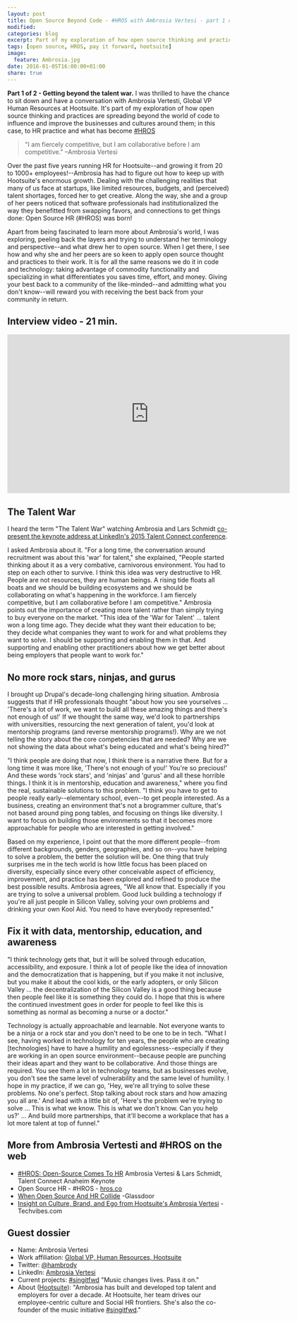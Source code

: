```yaml
---
layout: post
title: Open Source Beyond Code - #HROS with Ambrosia Vertesi - part 1 of 2
modified:
categories: blog
excerpt: Part of my exploration of how open source thinking and practices are spreading beyond the world of code to influence and improve the businesses and cultures around them.
tags: [open source, HROS, pay it forward, hootsuite]
image: 
  feature: Ambrosia.jpg
date: 2016-01-05T16:00:00+01:00
share: true
---
```


**Part 1 of 2 - Getting beyond the talent war.** I was thrilled to have the chance to sit down and have a conversation with Ambrosia Vertesti, Global VP Human Resources at Hootsuite. It's part of my exploration of how open source thinking and practices are spreading beyond the world of code to influence and improve the businesses and cultures around them; in this case, to HR practice and what has become [#HROS](http://hros.co/#what-is-hros "HROS.co")

>  "I am fiercely competitive, but I am collaborative before I am competitive."
>  –Ambrosia Vertesi

Over the past five years running HR for Hootsuite--and growing it from 20 to 1000+ employees!--Ambrosia has had to figure out how to keep up with Hootsuite's enormous growth. Dealing with the challenging realities that many of us face at startups, like limited resources, budgets, and (perceived) talent shortages, forced her to get creative. Along the way, she and a group of her peers noticed that software professionals had institutionalized the way they benefitted from swapping favors, and connections to get things done: Open Source HR (#HROS) was born!

Apart from being fascinated to learn more about Ambrosia's world, I was exploring, peeling back the layers and trying to understand her terminology and perspective--and what drew her to open source. When I get there, I see how and why she and her peers are so keen to apply open source thought and practices to their work. It is for all the same reasons we do it in code and technology: taking advantage of commodity functionality and specializing in what differentiates you saves time, effort, and money. Giving your best back to a community of the like-minded--and admitting what you don't know--will reward you with receiving the best back from your community in return.

##  Interview video - 21 min.

<p>
  <iframe width="640" height="360" src="https://www.youtube.com/embed/DQ7fjYn-fXk" frameborder="0"></iframe>
</p>

##  The Talent War

I heard the term "The Talent War" watching Ambrosia and Lars Schmidt [co-present the keynote address at LinkedIn's 2015 Talent Connect conference](https://www.youtube.com/watch?v=xGqrp3FWNXs "Video: LinkedIn Talent Connect Keynote 2016")</a>.

I asked Ambrosia about it. "For a long time, the conversation around recruitment was about this 'war' for talent," she explained, "People started thinking about it as a very combative, carnivorous environment. You had to step on each other to survive. I think this idea was very destructive to HR. People are not resources, they are human beings. A rising tide floats all boats and we should be building ecosystems and we should be collaborating on what's happening in the workforce. I am fiercely competitive, but I am collaborative before I am competitive." Ambrosia points out the importance of creating more talent rather than simply trying to buy everyone on the market. "This idea of the 'War for Talent' ... talent won a long time ago. They decide what they want their education to be; they decide what companies they want to work for and what problems they want to solve. I should be supporting and enabling them in that. And supporting and enabling other practitioners about how we get better about being employers that people want to work for."

##  No more rock stars, ninjas, and gurus

I brought up Drupal's decade-long challenging hiring situation. Ambrosia suggests that if HR professionals thought "about how you see yourselves ... 'There's a lot of work, we want to build all these amazing things and there's not enough of us!' If we thought the same way, we'd look to partnerships with universities, resourcing the next generation of talent, you'd look at mentorship programs (and reverse mentorship programs!). Why are we not telling the story about the core competencies that are needed? Why are we not showing the data about what's being educated and what's being hired?"

"I think people are doing that now, I think there is a narrative there. But for a long time it was more like, 'There's not enough of you!' You're so precious!' And these words 'rock stars', and 'ninjas' and 'gurus' and all these horrible things. I think it is in mentorship, education and awareness," where you find the real, sustainable solutions to this problem. "I think you have to get to people really early--elementary school, even--to get people interested. As a business, creating an environment that's not a brogrammer culture, that's not based around ping pong tables, and focusing on things like diversity. I want to focus on building those environments so that it becomes more approachable for people who are interested in getting involved."

Based on my experience, I point out that the more different people--from different backgrounds, genders, geographies, and so on--you have helping to solve a problem, the better the solution will be. One thing that truly surprises me in the tech world is how little focus has been placed on diversity, especially since every other conceivable aspect of efficiency, improvement, and practice has been explored and refined to produce the best possible results. Ambrosia agrees, "We all know that. Especially if you are trying to solve a universal problem. Good luck building a technology if you're all just people in Silicon Valley, solving your own problems and drinking your own Kool Aid. You need to have everybody represented."


##  Fix it with data, mentorship, education, and awareness

"I think technology gets that, but it will be solved through education, accessibility, and exposure. I think a lot of people like the idea of innovation and the democratization that is happening, but if you make it not inclusive, but you make it about the cool kids, or the early adopters, or only Silicon Valley ... the decentralization of the Silicon Valley is a good thing because then people feel like it is something they could do. I hope that this is where the continued investment goes in order for people to feel like this is something as normal as becoming a nurse or a doctor."

Technology is actually approachable and learnable. Not everyone wants to be a ninja or a rock star and you don't need to be one to be in tech. "What I see, having worked in technology for ten years, the people who are creating [technologies] have to have a humility and egolessness--especially if they are working in an open source environment--because people are punching their ideas apart and they want to be collaborative. And those things are required. You see them a lot in technology teams, but as businesses evolve, you don't see the same level of vulnerability and the same level of humility. I hope in my practice, if we can go, 'Hey, we're all trying to solve these problems. No one's perfect. Stop talking about rock stars and how amazing you all are.' And lead with a little bit of, 'Here's the problem we're trying to solve ... This is what we know. This is what we don't know. Can you help us?' ... And build more partnerships, that it'll become a workplace that has a lot more talent at top of funnel."

## More from Ambrosia Vertesti and #HROS on the web

- [#HROS: Open-Source Comes To HR](https://www.youtube.com/watch?v=xGqrp3FWNXs) Ambrosia Vertesi & Lars Schmidt, Talent Connect Anaheim Keynote
- Open Source HR - #HROS - [hros.co](http://hros.co/#what-is-hros)
- [When Open Source And HR Collide](https://www.glassdoor.com/employers/blog/when-open-source-and-hr-collide/) -Glassdoor
- [Insight on Culture, Brand, and Ego from Hootsuite's Ambrosia Vertesi](http://www.techvibes.com/blog/insight-on-culture-brand-and-ego-2015-06-16) - Techvibes.com

##  Guest dossier

- Name: Ambrosia Vertesi
- Work affiliation: [Global VP, Human Resources, Hootsuite](https://hootsuite.com/en-gb/about/leadership)
- Twitter: [@hambrody](https://twitter.com/hambrody)
- LinkedIn: [Ambrosia Vertesi](https://www.linkedin.com/in/ambrosiavertesi)
- Current projects: [#singitfwd](http://singitfwd.com/) "Music changes lives. Pass it on."
- About \([Hootsuite](https://hootsuite.com/en-gb/about/leadership)\): "Ambrosia has built and developed top talent and employers for over a decade. At Hootsuite, her team drives our employee-centric culture and Social HR frontiers. She's also the co-founder of the music initiative [#singitfwd](http://singitfwd.com/)."

